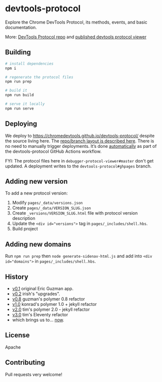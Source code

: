 # devtools-protocol
Explore the Chrome DevTools Protocol, its methods, events, and basic documentation.

More: [DevTools Protocol repo](https://github.com/ChromeDevTools/devtools-protocol) and [published devtools protocol viewer](https://chromedevtools.github.io/devtools-protocol/)


##  Building


```sh
# install dependencies
npm i

# regenerate the protocol files
npm run prep

# build it
npm run build

# serve it locally
npm run serve
```

## Deploying

We deploy to https://chromedevtools.github.io/devtools-protocol/ despite the source living here.
The [repo/branch layout is described here](https://github.com/ChromeDevTools/debugger-protocol-viewer/issues/78).
There is no need to manually trigger deployments. It’s done [automatically](https://github.com/ChromeDevTools/devtools-protocol/commit/c9c207e583264058326792210d1b29a95109beac) as part of the devtools-protocol GitHub Actions workflow.

FYI: The protocol files here in `debugger-protocol-viewer#master` don't get updated. A deployment writes to the `devtools-protocol#ghpages` branch.

## Adding new version

To add a new protocol version:

1. Modify `pages/_data/versions.json`
1. Create `pages/_data/VERSION_SLUG.json`
1. Create `_versions/VERSION_SLUG.html` file with protocol version description
1. Update the `<div id="versions">` tag in `pages/_includes/shell.hbs`.
1. Build project

## Adding new domains

Run `npm run prep` then `node generate-sidenav-html.js` and add into `<div id="domains">` in `pages/_includes/shell.hbs`.

## History


* [v0.1](https://rawgit.com/ChromeDevTools/devtools-protocol/v0.1/index.html)            original Eric Guzman app.
* [v0.2](https://rawgit.com/ChromeDevTools/devtools-protocol/v0.2/index.html)            irish's "upgrades".
* [v0.8](https://rawgit.com/ChromeDevTools/devtools-protocol/v0.8/index.html)            guzman's polymer 0.8 refactor
* [v1.0](https://rawgit.com/ChromeDevTools/devtools-protocol/v1.0/index.html)            konrad's polymer 1.0 + jekyll refactor
* [v2.0](https://github.com/ChromeDevTools/debugger-protocol-viewer/tree/polymer)                            tim's polymer 2.0 - jekyll refactor
* [v3.0](https://chromedevtools.github.io/devtools-protocol/)                            tim's Eleventy refactor
* which brings us to… [now](https://chromedevtools.github.io/devtools-protocol/).


## License

Apache

## Contributing

Pull requests very welcome!
